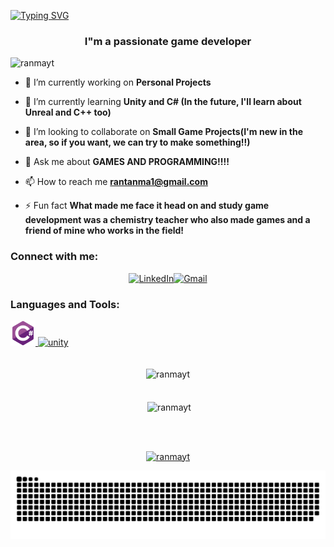 [![Typing SVG](<https://readme-typing-svg.demolab.com?font=Play&vCenter=true&left=true&size=50&pause=1000&color=FFF&width=1000&height=65&lines=Ol%C3%A1+%2C+eu+me+chamo+Ranma+;Seja+Bem-Vindo(a)+!+👋>)](https://git.io/typing-svg)
<h3 align="center">I"m a passionate game developer</h3>

<p align="left"> <img src="https://komarev.com/ghpvc/?username=ranmayt&label=Profile%20views&color=0e75b6&style=flat" alt="ranmayt" /> </p>

- 🔭 I’m currently working on **Personal Projects**

- 🌱 I’m currently learning **Unity and C# (In the future, I'll learn about Unreal and C++ too)**

- 👯 I’m looking to collaborate on **Small Game Projects(I'm new in the area, so if you want, we can try to make something!!)**

- 💬 Ask me about **GAMES AND PROGRAMMING!!!!**

- 📫 How to reach me **rantanma1@gmail.com**

- ⚡ Fun fact **What made me face it head on and study game development was a chemistry teacher who also made games and a friend of mine who works in the field!**

<h3 align="left">Connect with me:</h3>
<p align="left" style="display:flex; justify-content:center;">

<a href="https://www.linkedin.com/in/guilherme-venancio-521b47260/" target="_blank">
<img src="https://img.shields.io/badge/linkedin-%231E77B5.svg?&style=for-the-badge&logo=linkedin&logoColor=white" alt="LinkedIn"  />
</a>
<a href="mailto:rantanma1@gmail.com" target="_blank" style="display:inline">
<img src="https://img.shields.io/badge/Gmail-D14836?style=for-the-badge&logo=gmail&logoColor=white" alt="Gmail"  />
</a>
</p>

<h3 align="left">Languages and Tools:</h3>
<p align="left"> <a href="https://www.w3schools.com/cs/" target="_blank" rel="noreferrer"> <img src="https://raw.githubusercontent.com/devicons/devicon/master/icons/csharp/csharp-original.svg" alt="csharp" width="40" height="40"/> </a> <a href="https://unity.com/" target="_blank" rel="noreferrer"> <img src="https://www.vectorlogo.zone/logos/unity3d/unity3d-icon.svg" alt="unity" width="40" height="40"/> </a> </p>

<div align="center">
<p><img style="padding-top:20px; padding-bottom:20px;" align="center" src="https://github-readme-stats.vercel.app/api/top-langs/?username=RanmaYT&theme=tokyonight&hide_border=false&include_all_commits=false&count_private=false&layout=compact" alt="ranmayt" /></p>

<p>&nbsp;<img align="center"  src="https://github-readme-stats.vercel.app/api?username=RanmaYT&theme=tokyonight&hide_border=false&include_all_commits=true&count_private=true" alt="ranmayt" /></p>

<br>
<br>

<p align="center"> <a href="https://github.com/ryo-ma/github-profile-trophy"><img src="https://github-profile-trophy.vercel.app/?username=ranmayt&theme=tokyonight&column=4row=2&margin-w=30&margin-h=20" alt="ranmayt" /></a> </p>

</div>

<div>

![image](https://raw.githubusercontent.com/platane/snk/output/github-contribution-grid-snake.svg)

</div>
